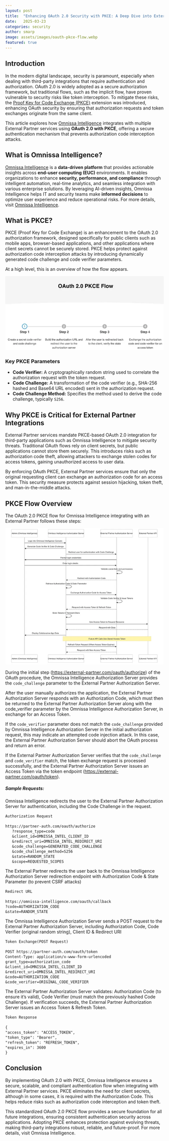 ```yaml
---
layout: post
title:  "Enhancing OAuth 2.0 Security with PKCE: A Deep Dive into External Partner Integration"
date:   2025-03-23
categories: security
author: smarp
image: assets/images/oauth-pkce-flow.webp
featured: true
---
```


## Introduction
In the modern digital landscape, security is paramount, especially when dealing with third-party integrations that require authentication and authorization. OAuth 2.0 is widely adopted as a secure authorization framework, but traditional flows, such as the implicit flow, have proven vulnerable to security risks like token interception. To mitigate these risks, the [Proof Key for Code Exchange (PKCE)](https://datatracker.ietf.org/doc/html/rfc7636) extension was introduced, enhancing OAuth security by ensuring that authorization requests and token exchanges originate from the same client.

This article explores how [Omnissa Intelligence](https://techzone.omnissa.com/resource/what-omnissa-intelligence#where-to-learn-more) integrates with multiple External Partner services using **OAuth 2.0 with PKCE**, offering a secure authentication mechanism that prevents authorization code interception attacks.

## What is Omnissa Intelligence?
[Omnissa Intelligence](https://techzone.omnissa.com/resource/what-omnissa-intelligence#where-to-learn-more) is a **data-driven platform** that provides actionable insights across **end-user computing (EUC)** environments. It enables organizations to enhance **security, performance, and compliance** through intelligent automation, real-time analytics, and seamless integration with various enterprise solutions. By leveraging AI-driven insights, Omnissa Intelligence helps IT and security teams make **informed decisions** to optimize user experience and reduce operational risks. For more details, visit [Omnissa Intelligence](https://techzone.omnissa.com/resource/what-omnissa-intelligence#where-to-learn-more).

## What is PKCE?
PKCE (Proof Key for Code Exchange) is an enhancement to the OAuth 2.0 authorization framework, designed specifically for public clients such as mobile apps, browser-based applications, and other applications where client secrets cannot be securely stored. PKCE helps protect against authorization code interception attacks by introducing dynamically generated code challenge and code verifier parameters.

At a high level, this is an overview of how the flow appears.

![PKCE Flow](../assets/images/oauth-pkce-flow.webp "PKCE Flow")

### Key PKCE Parameters
* **Code Verifier:**  A cryptographically random string used to correlate the authorization request with the token request.
* **Code Challenge:** A transformation of the code verifier (e.g., SHA-256 hashed and Base64 URL encoded) sent in the authorization request.
* **Code Challenge Method:** Specifies the method used to derive the code challenge, typically `S256`.

## Why PKCE is Critical for External Partner Integrations
External Partner services mandate PKCE-based OAuth 2.0 integration for third-party applications such as Omnissa Intelligence to mitigate security threats. Traditional OAuth flows rely on client secrets, but public applications cannot store them securely. This introduces risks such as authorization code theft, allowing attackers to exchange stolen codes for access tokens, gaining unauthorized access to user data.

By enforcing OAuth PKCE, External Partner services ensure that only the original requesting client can exchange an authorization code for an access token. This security measure protects against session hijacking, token theft, and man-in-the-middle attacks.

## PKCE Flow Overview
The OAuth 2.0 PKCE flow for Omnissa Intelligence integrating with an External Partner follows these steps:

![PKCE Flow](../assets/images/pkce-flow.webp "PKCE Flow")

During the initial step (https://external-partner.com/oauth/authorize) of the OAuth procedure, the Omnissa Intelligence Authorization Server provides the `code_challenge` parameter to the External Partner Authorization Server.

After the user manually authorizes the application, the External Partner Authorization Server responds with an Authorization Code, which must then be returned to the External Partner Authorization Server along with the code_verifier parameter by the Omnissa Intelligence Authorization Server, in exchange for an Access Token.

If the `code_verifier` parameter does not match the `code_challenge` provided by Omnissa Intelligence Authorization Server in the initial authorization request, this may indicate an attempted code injection attack. In this case, the External Partner Authorization Server should abort the OAuth process and return an error.

If the External Partner Authorization Server verifies that the `code_challenge` and `code_verifier` match, the token exchange request is processed successfully, and the External Partner Authorization Server issues an Access Token via the token endpoint (https://external-partner.com/oauth/token).

##### Sample Requests:

Omnissa Intelligence redirects the user to the External Partner Authorization Server for authentication, including the Code Challenge in the request.

```
Authorization Request

https://partner-auth.com/oauth/authorize
   ?response_type=code
   &client_id=OMNISSA_INTEL_CLIENT_ID
   &redirect_uri=OMNISSA_INTEL_REDIRECT_URI
   &code_challenge=GENERATED_CODE_CHALLENGE
   &code_challenge_method=S256
   &state=RANDOM_STATE
   &scope=REQUESTED_SCOPES
```
The External Partner redirects the user back to the Omnissa Intelligence Authorization Server redirection endpoint with Authorization Code & State Parameter (to prevent CSRF attacks)

```
Redirect URL

https://omnissa-intelligence.com/oauth/callback
?code=AUTHORIZATION_CODE
&state=RANDOM_STATE
```

The Omnissa Intelligence Authorization Server sends a POST request to the External Partner Authorization Server, including Authorization Code, Code Verifier (original random string), Client ID & Redirect URI

```
Token Exchange(POST Request)

POST https://partner-auth.com/oauth/token
Content-Type: application/x-www-form-urlencoded
grant_type=authorization_code
&client_id=OMNISSA_INTEL_CLIENT_ID
&redirect_uri=OMNISSA_INTEL_REDIRECT_URI
&code=AUTHORIZATION_CODE
&code_verifier=ORIGINAL_CODE_VERIFIER
```

The External Partner Authorization Server validates: Authorization Code (to ensure it’s valid), Code Verifier (must match the previously hashed Code Challenge). If verification succeeds, the External Partner Authorization Server issues an Access Token & Refresh Token.

```
Token Response

{
"access_token": "ACCESS_TOKEN",
"token_type": "Bearer",
"refresh_token": "REFRESH_TOKEN",
"expires_in": 3600
}
```

## Conclusion
By implementing OAuth 2.0 with PKCE, Omnissa Intelligence ensures a secure, scalable, and compliant authentication flow when integrating with External Partner services. PKCE eliminates the need for client secrets, although in some cases, it is required with the Authorization Code. This helps reduce risks such as authorization code interception and token theft.

This standardized OAuth 2.0 PKCE flow provides a secure foundation for all future integrations, ensuring consistent authentication security across applications. Adopting PKCE enhances protection against evolving threats, making third-party integrations robust, reliable, and future-proof. For more details, visit Omnissa Intelligence.